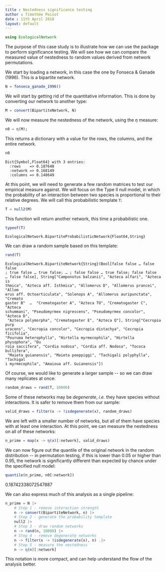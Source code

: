 ```yaml
---
title : Nestedness significance testing
author : Timothée Poisot
date : 11th April 2018
layout: default
---
```


````julia
using EcologicalNetwork
````





The purpose of this case study is to illustrate how we can use the package to
perform significance testing. We will see how we can compare the measured
value of nestedness to random values derived from network permutations.



We start by loading a network, in this case the one by Fonseca & Ganade
(1996). This is a bipartite network.

````julia
N = fonseca_ganade_1996()
````




We will start by getting rid of the quantitative information. This is done by
converting our network to another type:

````julia
M = convert(BipartiteNetwork, N)
````





We will now measure the nestedness of the network, using the $\eta$ measure:

````julia
n0 = η(M);
````




This returns a dictionary with a value for the rows, the columns, and the
entire network.

````julia
n0
````


````
Dict{Symbol,Float64} with 3 entries:
  :rows    => 0.187648
  :network => 0.168149
  :columns => 0.148649
````




At this point, we will need to generate a few random matrices to test our
empirical measure against. We will focus on the Type II null model, in which
the probability of an interaction between two species is proportional to
their relative degrees. We will call this probabilistic template `T`:

````julia
T = null2(M)
````





This function will return another network, this time a probabilistic one.

````julia
typeof(T)
````


````
EcologicalNetwork.BipartiteProbabilisticNetwork{Float64,String}
````





We can draw a random sample based on this template:

````julia
rand(T)
````


````
EcologicalNetwork.BipartiteNetwork{String}(Bool[false false … false false
; true false … true false; … ; false false … true false; false false 
… false false], String["Camponotus balzanii", "Azteca alfari", "Azteca is
thmica", "Azteca aff. Isthmica", "Allomerus D", "Allomerus prancei", "Allom
erus aff. Octoarticulata", "Solenops A", "Allomerus auripunctata", "Cremato
gaster B"  …  "Crematogaster A", "Azteca TO", "Crematogaster C", "Azteca 
schummani", "Pseudomyrmex nigrescens", "Pseudomyrmex concolor", "Azteca D",
 "Azteca polymorpha", "Crematogaster E", "Azteca Q"], String["Cecropia purp
uracens", "Cecropia concolor", "Cecropia distachya", "Cecropia ficifolia", 
"Pouruma heterophylla", "Hirtella myrmecophila", "Hirtella physophora", "Du
roia saccifera", "Cordia nodosa", "Cordia aff. Nodosa", "Tococa bullifera",
 "Maieta guianensis", "Maieta poeppiggi", "Tachigali polyphylla", "Tachigal
i myrmecophila", "Amaioua aff. Guianensis"])
````





Of course, we would like to generate a larger sample -- so we can draw many
replicates at once:

````julia
random_draws = rand(T, 10000)
````




Some of these networks may be *degenerate*, *i.e.* they have species without
interactions. It is safer to remove them from our sample:

````julia
valid_draws = filter(x -> !isdegenerate(x), random_draws)
````




We are left with a smaller number of networks, but all of them have species
with at least one interaction. At this point, we can measure the nestedness
on all of these networks:

````julia
n_prime = map(x -> η(x)[:network], valid_draws)
````




We can now figure out the quantile of the original network in the random
distribution -- in permutation testing, if this is lower than 0.05 or higher
than 0.95, the network is significantly different than expected by chance
under the specified null model:

````julia
quantile(n_prime, n0[:network])
````



0.18742338072547887


We can also express much of this analysis as a single pipeline:

````julia
n_prime = N |>
    # Step 1 - remove interaction strength
    n -> convert(BipartiteNetwork, n) |>
    # Step 2 - generate the probability template
    null2 |>
    # Step 3 - draw random networks
    n -> rand(n, 10000) |>
    # Step 4 - remove degenerate networks
    n -> filter(x -> !isdegenerate(x), n) .|>
    # Step 5 - measure the nestedness
    n -> η(n)[:network]
````




This notation is more compact, and can help understand the flow of the
analysis better.
